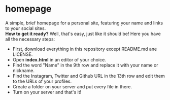 # homepage
A simple, brief homepage for a personal site, featuring your name and links to your social sites.<br>
<strong>How to get it ready?</strong> Well, that's easy, just like it should be! Here you have all the necessary steps:
<ul>
   <li>First, download everything in this repository except README.md ane LICENSE.</li>
   <li>Open <strong>index.html</strong> in an editor of your choice.</li>
   <li>Find the word "Name" in the 9th row and replace it with your name or nickname.</li>
   <li>Find the Instagram, Twitter and Github URL in the 13th row and edit them to the URLs of your profiles.</li>
   <li>Create a folder on your server and put every file in there.</li>
   <li>Turn on your server and that's it!</li>
</ul>
